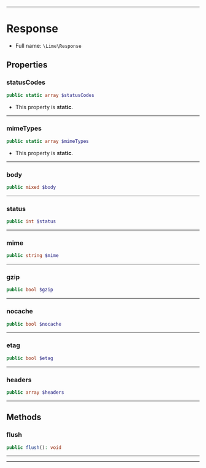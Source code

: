 ***

# Response





* Full name: `\Lime\Response`



## Properties


### statusCodes



```php
public static array $statusCodes
```



* This property is **static**.


***

### mimeTypes



```php
public static array $mimeTypes
```



* This property is **static**.


***

### body



```php
public mixed $body
```






***

### status



```php
public int $status
```






***

### mime



```php
public string $mime
```






***

### gzip



```php
public bool $gzip
```






***

### nocache



```php
public bool $nocache
```






***

### etag



```php
public bool $etag
```






***

### headers



```php
public array $headers
```






***

## Methods


### flush



```php
public flush(): void
```











***


***


